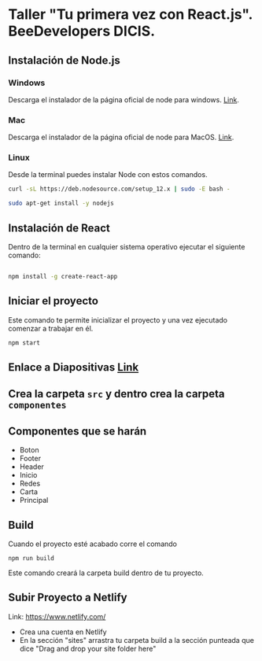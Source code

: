 # Taller "Tu primera vez con React.js". BeeDevelopers DICIS.

## Instalación de Node.js

### Windows
Descarga el instalador de la página oficial de node para windows. [Link](https://nodejs.org/es/).

### Mac

Descarga el instalador de la página oficial de node para MacOS. [Link](https://nodejs.org/es/).

### Linux

Desde la terminal puedes instalar Node con estos comandos.

```bash
curl -sL https://deb.nodesource.com/setup_12.x | sudo -E bash -

sudo apt-get install -y nodejs
```

## Instalación de React

Dentro de la terminal en cualquier sistema operativo ejecutar el siguiente comando:

```bash

npm install -g create-react-app

```

## Iniciar el proyecto

Este comando te permite inicializar el proyecto y una vez ejecutado comenzar a trabajar en él.

```bash
npm start
```

## Enlace a Diapositivas [Link](https://docs.google.com/presentation/d/1Kw2Mv7kI-pYNRUQ-O5p8Y5XBBX-5MPiCZ-AeKIKDjV4/edit?usp=sharing)

## Crea la carpeta `src` y dentro crea la carpeta `componentes`

## Componentes que se harán
- Boton
- Footer
- Header
- Inicio
- Redes
- Carta
- Principal


## Build
Cuando el proyecto esté acabado corre el comando

`npm run build`

Este comando creará la carpeta build dentro de tu proyecto. 

## Subir Proyecto a Netlify
Link: https://www.netlify.com/

- Crea una cuenta en Netlify
- En la sección "sites" arrastra tu carpeta build a la sección punteada que dice "Drag and drop your site folder here"